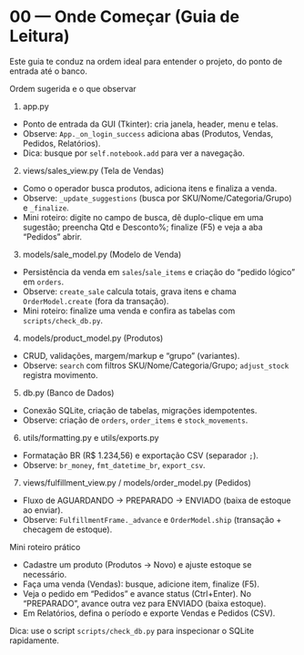 # 00 — Onde Começar (Guia de Leitura)

Este guia te conduz na ordem ideal para entender o projeto, do ponto de entrada até o banco.

Ordem sugerida e o que observar

1) app.py
- Ponto de entrada da GUI (Tkinter): cria janela, header, menu e telas.
- Observe: `App._on_login_success` adiciona abas (Produtos, Vendas, Pedidos, Relatórios).
- Dica: busque por `self.notebook.add` para ver a navegação.

2) views/sales_view.py (Tela de Vendas)
- Como o operador busca produtos, adiciona itens e finaliza a venda.
- Observe: `_update_suggestions` (busca por SKU/Nome/Categoria/Grupo) e `_finalize`.
- Mini roteiro: digite no campo de busca, dê duplo-clique em uma sugestão; preencha Qtd e Desconto%; finalize (F5) e veja a aba “Pedidos” abrir.

3) models/sale_model.py (Modelo de Venda)
- Persistência da venda em `sales`/`sale_items` e criação do “pedido lógico” em `orders`.
- Observe: `create_sale` calcula totais, grava itens e chama `OrderModel.create` (fora da transação).
- Mini roteiro: finalize uma venda e confira as tabelas com `scripts/check_db.py`.

4) models/product_model.py (Produtos)
- CRUD, validações, margem/markup e “grupo” (variantes).
- Observe: `search` com filtros SKU/Nome/Categoria/Grupo; `adjust_stock` registra movimento.

5) db.py (Banco de Dados)
- Conexão SQLite, criação de tabelas, migrações idempotentes.
- Observe: criação de `orders`, `order_items` e `stock_movements`.

6) utils/formatting.py e utils/exports.py
- Formatação BR (R$ 1.234,56) e exportação CSV (separador `;`).
- Observe: `br_money`, `fmt_datetime_br`, `export_csv`.

7) views/fulfillment_view.py / models/order_model.py (Pedidos)
- Fluxo de AGUARDANDO → PREPARADO → ENVIADO (baixa de estoque ao enviar).
- Observe: `FulfillmentFrame._advance` e `OrderModel.ship` (transação + checagem de estoque).

Mini roteiro prático

- Cadastre um produto (Produtos → Novo) e ajuste estoque se necessário.
- Faça uma venda (Vendas): busque, adicione item, finalize (F5).
- Veja o pedido em “Pedidos” e avance status (Ctrl+Enter). No “PREPARADO”, avance outra vez para ENVIADO (baixa estoque).
- Em Relatórios, defina o período e exporte Vendas e Pedidos (CSV).

Dica: use o script `scripts/check_db.py` para inspecionar o SQLite rapidamente.
